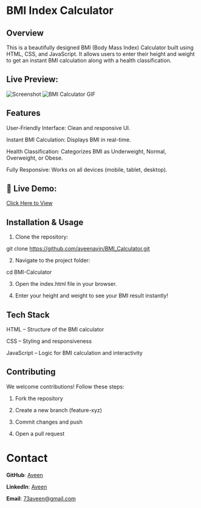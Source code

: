 # BMI Index Calculator

## Overview

This is a beautifully designed BMI (Body Mass Index) Calculator built using HTML, CSS, and JavaScript. It allows users to enter their height and weight to get an instant BMI calculation along with a health classification.

## **Live Preview:**
![Screenshot](https://github.com/aveenavin/BMI_Calculator/blob/main/Screenshot%202025-04-02%20170902.png)
![BMI Calculator GIF](3a3bc3d07ae54f009ac752657f97a9ee.gif)


## Features

User-Friendly Interface: Clean and responsive UI.

Instant BMI Calculation: Displays BMI in real-time.

Health Classification: Categorizes BMI as Underweight, Normal, Overweight, or Obese.

Fully Responsive: Works on all devices (mobile, tablet, desktop).


## 🔗 Live Demo:

[Click Here to View](https://aveenavin.github.io/BMI_Calculator/)


## Installation & Usage

1. Clone the repository:

git clone https://github.com/aveenavin/BMI_Calculator.git

2. Navigate to the project folder:

cd BMI-Calculator

3. Open the index.html file in your browser.

4. Enter your height and weight to see your BMI result instantly!

 ## Tech Stack

HTML – Structure of the BMI calculator

CSS – Styling and responsiveness

JavaScript – Logic for BMI calculation and interactivity


## Contributing

We welcome contributions! Follow these steps:

1. Fork the repository

2. Create a new branch (feature-xyz)

3. Commit changes and push

4. Open a pull request

# Contact

 **GitHub**: [Aveen](https://github.com/aveenavin)

 **LinkedIn**: [Aveen](https://www.linkedin.com/in/aveenavin)

 **Email**: [73aveen@gmail.com](mailto:73aveen@gmail.com)


